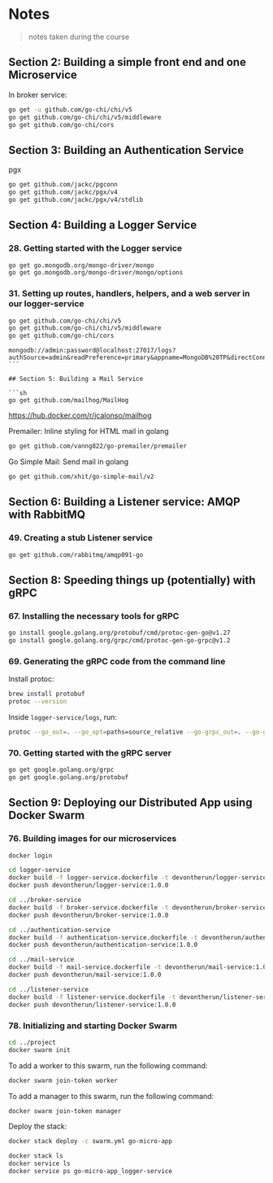 # Notes

> notes taken during the course

## Section 2: Building a simple front end and one Microservice

In broker service:

```sh
go get -u github.com/go-chi/chi/v5
go get github.com/go-chi/chi/v5/middleware
go get github.com/go-chi/cors
```

## Section 3: Building an Authentication Service

pgx
```sh
go get github.com/jackc/pgconn
go get github.com/jackc/pgx/v4
go get github.com/jackc/pgx/v4/stdlib
```

## Section 4: Building a Logger Service

### 28. Getting started with the Logger service

```sh
go get go.mongodb.org/mongo-driver/mongo
go get go.mongodb.org/mongo-driver/mongo/options
```

### 31. Setting up routes, handlers, helpers, and a web server in our logger-service

```sh
go get github.com/go-chi/chi/v5
go get github.com/go-chi/chi/v5/middleware
go get github.com/go-chi/cors
```

````
mongodb://admin:password@localhost:27017/logs?authSource=admin&readPreference=primary&appname=MongoDB%20TP&directConnection=true&ssl=false
```

## Section 5: Building a Mail Service

```sh
go get github.com/mailhog/MailHog
````


https://hub.docker.com/r/jcalonso/mailhog


Premailer: Inline styling for HTML mail in golang

```sh
go get github.com/vanng822/go-premailer/premailer
```

Go Simple Mail: Send mail in golang

```sh
go get github.com/xhit/go-simple-mail/v2
```

## Section 6: Building a Listener service: AMQP with RabbitMQ

### 49. Creating a stub Listener service

```sh
go get github.com/rabbitmq/amqp091-go
```

## Section 8: Speeding things up (potentially) with gRPC

### 67. Installing the necessary tools for gRPC

```sh
go install google.golang.org/protobuf/cmd/protoc-gen-go@v1.27
go install google.golang.org/grpc/cmd/protoc-gen-go-grpc@v1.2
```

### 69. Generating the gRPC code from the command line

Install protoc:
```sh
brew install protobuf
protoc --version
```

Inside `logger-service/logs`, run:
```sh
protoc --go_out=. --go_opt=paths=source_relative --go-grpc_out=. --go-grpc_opt=paths=source_relative logs.proto
```

### 70. Getting started with the gRPC server

```sh
go get google.golang.org/grpc
go get google.golang.org/protobuf
```

## Section 9: Deploying our Distributed App using Docker Swarm

### 76. Building images for our microservices


```sh
docker login
```

```sh
cd logger-service
docker build -f logger-service.dockerfile -t devontherun/logger-service:1.0.0 . # build and tag
docker push devontherun/logger-service:1.0.0
```

```sh
cd ../broker-service
docker build -f broker-service.dockerfile -t devontherun/broker-service:1.0.0 . # build and tag
docker push devontherun/broker-service:1.0.0
```

```sh
cd ../authentication-service
docker build -f authentication-service.dockerfile -t devontherun/authentication-service:1.0.0 . # build and tag
docker push devontherun/authentication-service:1.0.0
```

```sh
cd ../mail-service
docker build -f mail-service.dockerfile -t devontherun/mail-service:1.0.0 . # build and tag
docker push devontherun/mail-service:1.0.0
```

```sh
cd ../listener-service
docker build -f listener-service.dockerfile -t devontherun/listener-service:1.0.0 . # build and tag
docker push devontherun/listener-service:1.0.0
```

### 78. Initializing and starting Docker Swarm

```sh
cd ../project
docker swarm init
```

To add a worker to this swarm, run the following command:
```sh
docker swarm join-token worker
```

To add a manager to this swarm, run the following command:
```sh
docker swarm join-token manager
```

Deploy the stack:
```sh
docker stack deploy -c swarm.yml go-micro-app
```

```sh
docker stack ls
docker service ls
docker service ps go-micro-app_logger-service
```
